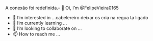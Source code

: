 A conexão foi redefinida.- 👋 Oi, I’m @FelipeVieira0165
- 👀 I’m interested in ...cabelereiro deixar os cria na regua ta ligado
- 🌱 I’m currently learning ...
- 💞️ I’m looking to collaborate on ...
- 📫 How to reach me ...

<!---
FelipeVieira0165/FelipeVieira0165 is a ✨ special ✨ repository because its `README.md` (this file) appears on your GitHub profile.
You can click the Preview link to take a look at your changes.
--->
